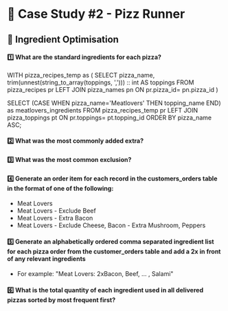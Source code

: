 # 🍕 Case Study #2 - Pizz Runner
## 🍅 Ingredient Optimisation

#### 1️⃣ What are the standard ingredients for each pizza?
WITH pizza_recipes_temp as 
( SELECT
    pizza_name,
    trim(unnest(string_to_array(toppings, ','))) :: int AS toppings
  FROM pizza_recipes pr
  LEFT JOIN pizza_names pn ON pr.pizza_id= pn.pizza_id )
                            
 SELECT (CASE WHEN pizza_name='Meatlovers' THEN topping_name END) as meatlovers_ingredients
 FROM pizza_recipes_temp pr 
 LEFT JOIN pizza_toppings pt ON pr.toppings= pt.topping_id
 ORDER BY pizza_name ASC;
#### 2️⃣ What was the most commonly added extra?
#### 3️⃣ What was the most common exclusion?
#### 4️⃣ Generate an order item for each record in the customers_orders table in the format of one of the following:
- Meat Lovers
- Meat Lovers - Exclude Beef
- Meat Lovers - Extra Bacon
- Meat Lovers - Exclude Cheese, Bacon - Extra Mushroom, Peppers
#### 5️⃣ Generate an alphabetically ordered comma separated ingredient list for each pizza order from the customer_orders table and add a 2x in front of any relevant ingredients
- For example: "Meat Lovers: 2xBacon, Beef, ... , Salami"
#### 6️⃣ What is the total quantity of each ingredient used in all delivered pizzas sorted by most frequent first?

